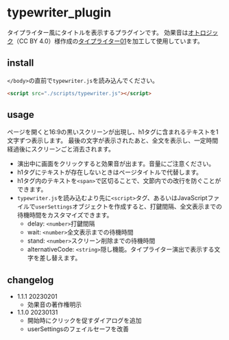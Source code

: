 # typewriter_plugin

タイプライター風にタイトルを表示するプラグインです。
効果音は[オトロジック](https://otologic.jp/)（CC BY 4.0）様作成の[タイプライター01](https://otologic.jp/sounds/se/mp3-zip/Typewriter01-mp3.zip)を加工して使用しています。

## install

`</body>`の直前で`typewriter.js`を読み込んでください。

``` html
<script src="./scripts/typewriter.js"></script>
```

## usage

ページを開くと16:9の黒いスクリーンが出現し、h1タグに含まれるテキストを1文字ずつ表示します。
最後の文字が表示されたあと、全文を表示し、一定時間経過後にスクリーンごと消去されます。

- 演出中に画面をクリックすると効果音が出ます。音量にご注意ください。
- h1タグにテキストが存在しないときはページタイトルで代替します。
- h1タグ内のテキストを`<span>`で区切ることで、文節内での改行を防ぐことができます。
- `typewriter.js`を読み込むより先に`<script>`タグ、あるいはJavaScriptファイルで`userSettings`オブジェクトを作成すると、打鍵間隔、全文表示までの待機時間をカスタマイズできます。
  - delay: `<number>`打鍵間隔
  - wait: `<number>`全文表示までの待機時間
  - stand: `<number>`スクリーン削除までの待機時間
  - alternativeCode: `<string>`隠し機能。タイプライター演出で表示する文字を差し替えます。

## changelog

- 1.1.1 20230201
  - 効果音の著作権明示
- 1.1.0 20230131
  - 開始時にクリックを促すダイアログを追加
  - userSettingsのフェイルセーフを改善
